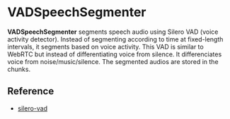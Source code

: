 # VADSpeechSegmenter

**VADSpeechSegmenter** segments speech audio using Silero VAD (voice activity detector). Instead of segmenting according to time at fixed-length intervals, it segments based on voice activity. This VAD is similar to WebRTC but instead of differentiating voice from silence. It differenciates voice from noise/music/silence. The segmented audios are stored in the chunks.


## Reference

- [silero-vad](https://github.com/snakers4/silero-vad)

